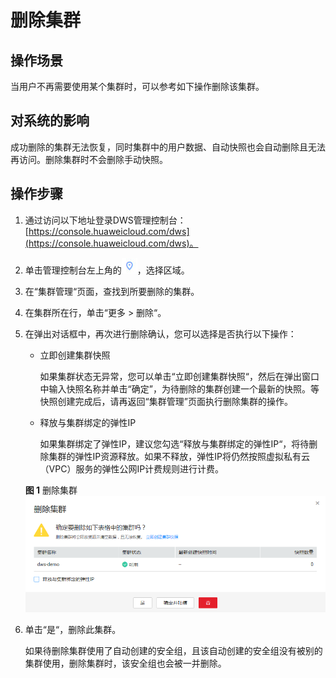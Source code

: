 # 删除集群<a name="dws_01_0025"></a>

## 操作场景<a name="section43782126162722"></a>

当用户不再需要使用某个集群时，可以参考如下操作删除该集群。

## 对系统的影响<a name="section6977716114930"></a>

成功删除的集群无法恢复，同时集群中的用户数据、自动快照也会自动删除且无法再访问。删除集群时不会删除手动快照。

## 操作步骤<a name="section13594386114220"></a>

1.  通过访问以下地址登录DWS管理控制台：[https://console.huaweicloud.com/dws](https://console.huaweicloud.com/dws)。
2.  单击管理控制台左上角的![](figures/select_region.png)，选择区域。
3.  在“集群管理“页面，查找到所要删除的集群。
4.  在集群所在行，单击“更多  \>  删除“。
5.  在弹出对话框中，再次进行删除确认，您可以选择是否执行以下操作：

    -   立即创建集群快照

        如果集群状态无异常，您可以单击“立即创建集群快照“，然后在弹出窗口中输入快照名称并单击“确定”，为待删除的集群创建一个最新的快照。等快照创建完成后，请再返回“集群管理”页面执行删除集群的操作。

    -   释放与集群绑定的弹性IP

        如果集群绑定了弹性IP，建议您勾选“释放与集群绑定的弹性IP“，将待删除集群的弹性IP资源释放。如果不释放，弹性IP将仍然按照虚拟私有云（VPC）服务的弹性公网IP计费规则进行计费。

    **图 1**  删除集群<a name="fig810122182215"></a>  
    ![](figures/删除集群.png "删除集群")

6.  单击“是“，删除此集群。

    如果待删除集群使用了自动创建的安全组，且该自动创建的安全组没有被别的集群使用，删除集群时，该安全组也会被一并删除。


